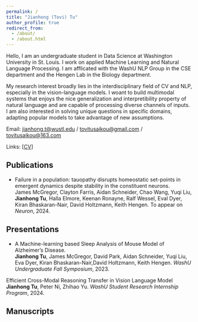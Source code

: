 ```yaml
---
permalink: /
title: "Jianhong (Tovi) Tu"
author_profile: true
redirect_from: 
  - /about/
  - /about.html
---
```


Hello, I am an undergraduate student in Data Science at Washington University in St. Louis. I work on applied Machine Learning and Natural Language Processing. I am afflicated with the WashU NLP Group in the CSE department and the Hengen Lab in the Biology department. 

My research interest broadly lies in the interdisciplinary field of CV and NLP, especially in the vision-language models. I woant to build multimodal systems that enjoys the nice generalization and interpretibility property of natural language and are capable of processing diverse channels of inputs. I am also interested in solving unique questions in specific domains, adapting popular models to take advantage of new assumptions. 

Email: <jianhong.t@wustl.edu> / <tovitusaikou@gmail.com> / <tovitusaikou@163.com>

Links: [[CV](/files/cv.pdf)]

**Publications**
----------------------
* <a href="https://pubmed.ncbi.nlm.nih.gov/37732214/" style="text-decoration:none;">Failure in a population: tauopathy disrupts homeostatic set-points in emergent dynamics despite stability in the constituent neurons.</a> \
James McGregor, Clayton Farris, Aidan Schneider, Chao Wang, Yuqi Liu, **Jianhong Tu**, Halla Elmore, Keenan Ronayne, Ralf Wessel, Eval Dyer, Kiran Bhaskaran-Nair, David Holtzmann, Keith Hengen. To appear on *Neuron*, 2024.


**Presentations**
----------------------
* <a href="https://symposium.foragerone.com/fall-2023-undergraduate-research-symposium/presentations/59544" style="text-decoration:none;"> A Machine-learning based Sleep Analysis of Mouse Model of Alzheimer’s Disease. </a> \
**Jianhong Tu**, James McGregor, David Park, Aidan Schneider, Yuqi Liu, Eva Dyer, Kiran Bhaskaran-Nair,David Holtzmann, Keith Hengen. *WashU Undergraduate Fall Symposium*, 2023. 

Efficient Cross-Modal Reasoning Transfer in Vision Language Model \
**Jianhong Tu**, Peter Ni, Zhihao Yu. *WashU Student Research Internship Program*, 2024.

**Manuscripts**
----------------------



